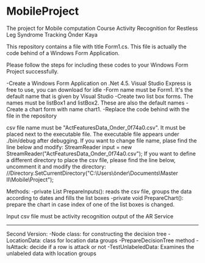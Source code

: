 # MobileProject
The project for Mobile computation Course
Activity Recognition for Restless Leg Syndrome Tracking
Önder Kaya

This repository contains a file with title Form1.cs. This file is actually the code behind of a Windows Form Application.

Please follow the steps for including these codes to your Windows Form Project successfully.

-Create a Windows Form Application on .Net 4.5. Visual Studio Express is free to use, you can download for idle
-Form name must be Form1. It's the default name that is given by Visual Studio
-Create two list box forms. The names must be listBox1 and listBox2. These are also the default names
-Create a chart form with name chart1.
-Replace the code behind with the file in the repository

csv file name must be "ActFeaturesData_Onder_0f74a0.csv". It must be placed next to the executable file. The executable file appears under ./bin/debug after debugging. If you want to change file name, plase find the line below and modify:
StreamReader input = new StreamReader("ActFeaturesData_Onder_0f74a0.csv");
If you want to define a different directory to place the csv file, please find the line below, uncomment it and modify the directory:
//Directory.SetCurrentDirectory("C:\\Users\\önder\\Documents\\Master II\\Mobile\\Project");

Methods:
-private List<DataTable> PrepareInputs(): reads the csv file, groups the data according to dates and fills the list boxes
-private void PrepareChart(): prepare the chart in case index of one of the list boxes is changed.

Input csv file must be activity recognition output of the AR Service

------------------------------
Second Version:
-Node class: for constructing the decision tree
-LocationData: class for location data groups
-PrepareDecisionTree method
-IsAttack: decide if a row is attack or not
-TestUnlabeledData: Examines the unlabeled data with location groups

